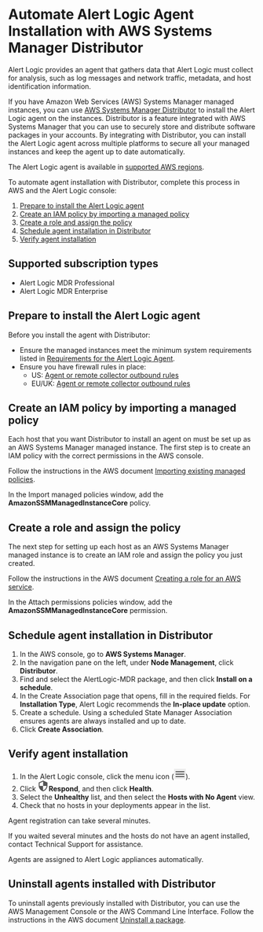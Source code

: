 # Automate Alert Logic Agent Installation with AWS Systems Manager Distributor

Alert Logic provides an agent that gathers data that Alert Logic must collect for analysis, such as log messages and network traffic, metadata, and host identification information.

If you have Amazon Web Services (AWS) Systems Manager managed instances, you can use [AWS Systems Manager Distributor](https://docs.aws.amazon.com/systems-manager/latest/userguide/distributor.html)     to install the  Alert Logic agent on the instances. Distributor   is a feature integrated with AWS Systems Manager that you can use to securely store and distribute software packages in your accounts. By integrating with  Distributor, you can install the  Alert Logic agent across multiple platforms to secure all your managed instances and keep the agent up to date automatically.

The Alert Logic agent is available in [supported AWS regions](../requirements/amazon-web-services.md#awsRegions).

To automate  agent installation with  Distributor, complete this process in AWS and the Alert Logic console:

1. [Prepare to install the Alert Logic agent](#PreparetoinstalltheAlertLogicagent)
2. [Create an IAM policy by importing a managed policy](#CreateanIAMpolicybyimportingamanagedpolicy)
3. [Create a role and assign the policy](#Createaroleandassignthepolicy)
4. [Schedule agent installation in Distributor](#ScheduleagentinstallationinDistributor)
5. [Verify agent installation](#Verifyagentinstallation)

## Supported subscription types

* Alert Logic MDR Professional
* Alert Logic MDR Enterprise

## Prepare to install the Alert Logic agent

Before you install the agent with  Distributor:

* Ensure the managed instances meet the minimum system requirements listed in [Requirements for the Alert Logic Agent](../requirements/agent.md).
* Ensure you have firewall rules in place:
   * US: [Agent or remote collector outbound rules](../requirements/us-firewall-rules.md#Agentorremotecollectoroutboundrules)
   * EU/UK: [Agent or remote collector outbound rules](../requirements/uk-eu-firewall-rules.md#Agentoutbound)

## Create an IAM policy by importing a managed policy

Each host that you want Distributor to install an agent on must be set up as an AWS Systems Manager managed instance. The first step is to create an IAM policy with the correct permissions in the AWS console.

Follow the instructions in the AWS document [Importing existing managed policies](https://docs.aws.amazon.com/IAM/latest/UserGuide/access_policies_create-console.html#access_policies_create-copy).

In the Import managed policies window, add the **AmazonSSMManagedInstanceCore** policy.

## Create a role and assign the policy

The next step for setting up each host as an AWS Systems Manager managed instance is to create an IAM role and assign the policy you just created.

Follow the instructions in the AWS document [Creating a role for an AWS service](https://docs.aws.amazon.com/IAM/latest/UserGuide/id_roles_create_for-service.html#roles-creatingrole-service-console).

In the Attach permissions policies window, add the **AmazonSSMManagedInstanceCore** permission.

## Schedule agent installation in Distributor

1. In the AWS console, go to **AWS Systems Manager**.
2. In the navigation pane on the left, under **Node Management**, click **Distributor**.
3. Find and select the AlertLogic-MDR package, and then click **Install on a schedule**.
4. In the Create Association page that opens, fill in the required fields. For **Installation Type**, Alert Logic recommends  the **In-place update** option.
5. Create a schedule. Using a scheduled State Manager Association ensures agents are always installed and up to date.
6. Click **Create Association**.

## Verify agent installation

1. In the Alert Logic console,  click the menu icon (![](../Resources/Images/dashboard/menu-icon.png)).
2. Click ![](../Resources/Images/dashboard/respond-icon.png)**Respond**, and then click **Health**.
3. Select the **Unhealthy** list, and then select the **Hosts with No Agent** view.
4. Check that no hosts in your deployments appear in the list.

Agent registration can take several minutes.

If you waited several minutes and the hosts do not have an agent installed, contact Technical Support for assistance.

Agents are  assigned to Alert Logic appliances automatically.

## Uninstall agents installed with  Distributor

To uninstall agents previously installed with Distributor, you can use the AWS Management Console or the AWS Command Line Interface. Follow the instructions in the AWS document [Uninstall a package](https://docs.aws.amazon.com/systems-manager/latest/userguide/distributor-working-with-packages-uninstall.html).
